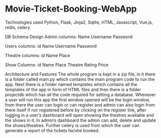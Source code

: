 # Movie-Ticket-Booking-WebApp

Technologies used 
Python, Flask, Jinja2, Sqlite, HTML, Javascript, Vue.js, redis, celery.

DB Schema Design
Admin columns:
Name
Username
Password
   
Users columns:
id
Name
Username
Password

Theatre columns:
id
Name
Place

Show Columns:
id
Name
Place
Theatre
Rating
Price
   
Architecture and Features
The whole program is kept in a zip file, in it there is a folder called main.py which contains the main program 
code to run the app. Next there is a folder named templates which contains all the templates of the app in 
form of HTML files and then there is a folder projectdb which has all the code required for setting a database.
Whenever a user will run this app the first window opened will be the login window, from there the user can 
login or can register and admin can also login from there itself if not registered before by clicking on the 
register link, after logging in a user’s dashboard will open showing the theatres available and the shows in it. In 
admin’s dashboard the admin can add, delete and update the shows/theatres. Further celery is used from 
which the user can generate a report of the tickets he/she booked.
